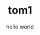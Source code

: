 tom1
==
<html>
  <title>hello world</title>
    <body align="center">
      hello world
    </body>
</html>